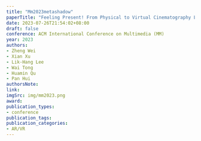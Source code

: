 ```yaml
---
title: "Mm2023metashadow"
paperTitle: "Feeling Present! From Physical to Virtual Cinematography Lighting Education with Metashadow"
date: 2023-07-26T21:54:02+08:00
draft: false
conference: ACM International Conference on Multimedia (MM)
year: 2023
authors: 
- Zheng Wei
- Xian Xu
- Lik-Hang Lee
- Wai Tong
- Huamin Qu
- Pan Hui
authorsNote:
link:
imgSrc: img/mm2023.png
award:
publication_types:
- conference
publication_tags:
publication_categories:
- AR/VR
---
```


